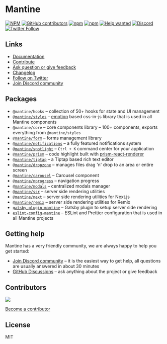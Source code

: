 # Mantine

[![NPM](https://img.shields.io/npm/l/@mantine/core)](https://github.com/mantinedev/mantine/blob/master/LICENSE)
[![GitHub contributors](https://img.shields.io/github/contributors/mantinedev/mantine)](https://github.com/mantinedev/mantine/graphs/contributors)
[![npm](https://img.shields.io/npm/v/@mantine/core)](https://www.npmjs.com/package/@mantine/core)
[![npm](https://img.shields.io/npm/dm/@mantine/hooks)](https://www.npmjs.com/package/@mantine/hooks)
[![Help wanted](https://img.shields.io/github/labels/mantinedev/mantine/help%20wanted?label=Contribute)](https://github.com/mantinedev/mantine/labels/help%20wanted)
[![Discord](https://img.shields.io/badge/Chat%20on-Discord-%235865f2)](https://discord.gg/wbH82zuWMN)
[![Twitter Follow](https://img.shields.io/twitter/follow/mantinedev?style=social)](https://twitter.com/mantinedev)

## Links

- [Documentation](https://mantine.dev/)
- [Contribute](https://mantine.dev/contribute)
- [Ask question or give feedback](https://github.com/mantinedev/mantine/discussions)
- [Changelog](https://mantine.dev/changelog/previous-versions)
- [Follow on Twitter](https://twitter.com/mantinedev)
- [Join Discord community](https://discord.gg/wbH82zuWMN)

## Packages

- `@mantine/hooks` – collection of 50+ hooks for state and UI management
- [`@mantine/styles`](https://mantine.dev/styles/create-styles/) – [emotion](https://emotion.sh/) based css-in-js library that is used in all Mantine components
- `@mantine/core` – core components library – 100+ components, exports everything from `@mantine/styles`
- [`@mantine/form`](https://mantine.dev/form/use-form) – forms management library
- [`@mantine/notifications`](https://mantine.dev/others/notifications) – a fully featured notifications system
- [`@mantine/spotlight`](https://mantine.dev/others/spotlight) – `Ctrl + K` command center for your application
- [`@mantine/prism`](https://mantine.dev/others/prism/) – code highlight built with [prism-react-renderer](https://github.com/FormidableLabs/prism-react-renderer)
- [`@mantine/tiptap`](https://mantine.dev/others/tiptap) – a Tiptap based rich text editor
- [`@mantine/dropzone`](https://mantine.dev/others/dropzone) – manages files drag 'n' drop to an area or entire screen
- [`@mantine/carousel`](https://mantine.dev/others/carousel) – Carousel component
- [`@mantine/nprogress`](https://mantine.dev/others/nprogress) – navigation progress
- [`@mantine/modals`](https://mantine.dev/others/modals) – centralized modals manager
- [`@mantine/ssr`](https://mantine.dev/guides/ssr/) – server side rendering utilities
- [`@mantine/next`](https://mantine.dev/guides/next) – server side rendering utilities for Next.js
- [`@mantine/remix`](https://mantine.dev/guides/remix) – server side rendering utilities for Remix
- [`gatsby-plugin-mantine`](https://mantine.dev/guides/gatsby) – Gatsby plugin to setup server side rendering
- [`eslint-config-mantine`](https://www.npmjs.com/package/eslint-config-mantine) – ESLint and Prettier configuration that is used in all Mantine projects

## Getting help

Mantine has a very friendly community, we are always happy to help you get started:

- [Join Discord community](https://discord.gg/wbH82zuWMN) – it is the easiest way to get help, all questions are usually answered in about 30 minutes
- [GitHub Discussions](https://github.com/mantinedev/mantine/discussions) – ask anything about the project or give feedback

## Contributors

<a href="https://github.com/mantinedev/mantine/graphs/contributors">
  <img src="https://contrib.rocks/image?repo=mantinedev/mantine" />
</a>

[Become a contributor](https://mantine.dev/contribute)

## License

MIT
